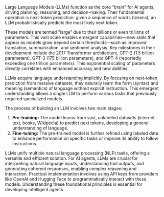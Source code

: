 Large Language Models (LLMs) function as the core "brain" for AI agents, driving planning, reasoning, and decision-making. Their fundamental operation is next-token prediction: given a sequence of words (tokens), an LLM probabilistically predicts the most likely next token.

These models are termed "large" due to their billions or even trillions of parameters. This vast scale enables emergent capabilities—new skills that appear as models grow beyond certain thresholds—such as improved translation, summarization, and sentiment analysis. Key milestones in their development include the 2017 Transformer architecture, GPT-2 (1.5 billion parameters), GPT-3 (175 billion parameters), and GPT-4 (reportedly exceeding one trillion parameters). This exponential scaling of parameters directly correlates with enhanced accuracy and new abilities.

LLMs acquire language understanding implicitly. By focusing on next-token prediction from massive datasets, they naturally learn the form (syntax) and meaning (semantics) of language without explicit instruction. This emergent understanding allows a single LLM to perform various tasks that previously required specialized models.

The process of building an LLM involves two main stages:
1.  **Pre-training:** The model learns from vast, unlabeled datasets (internet text, books, Wikipedia) to predict next tokens, developing a general understanding of language.
2.  **Fine-tuning:** The pre-trained model is further refined using labeled data to enhance performance on specific tasks or improve its ability to follow instructions.

LLMs unify multiple natural language processing (NLP) tasks, offering a versatile and efficient solution. For AI agents, LLMs are crucial for interpreting natural language inputs, understanding tool outputs, and generating coherent responses, enabling complex reasoning and interaction. Practical implementation involves using API keys from providers like OpenAI and Hugging Face to programmatically interact with these models. Understanding these foundational principles is essential for developing intelligent agents.